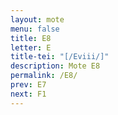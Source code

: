 ```yaml
---
layout: mote
menu: false
title: E8
letter: E
title-tei: "[/Eviii/]"
description: Mote E8
permalink: /E8/
prev: E7
next: F1
---
```


